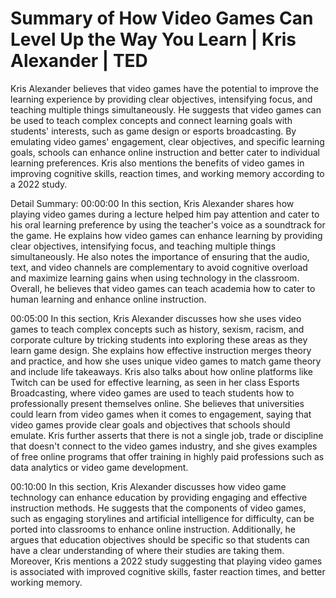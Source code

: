 # Summary of How Video Games Can Level Up the Way You Learn | Kris Alexander | TED

Kris Alexander believes that video games have the potential to improve the learning experience by providing clear objectives, intensifying focus, and teaching multiple things simultaneously. He suggests that video games can be used to teach complex concepts and connect learning goals with students' interests, such as game design or esports broadcasting. By emulating video games' engagement, clear objectives, and specific learning goals, schools can enhance online instruction and better cater to individual learning preferences. Kris also mentions the benefits of video games in improving cognitive skills, reaction times, and working memory according to a 2022 study.

Detail Summary: 
00:00:00
In this section, Kris Alexander shares how playing video games during a lecture helped him pay attention and cater to his oral learning preference by using the teacher's voice as a soundtrack for the game. He explains how video games can enhance learning by providing clear objectives, intensifying focus, and teaching multiple things simultaneously. He also notes the importance of ensuring that the audio, text, and video channels are complementary to avoid cognitive overload and maximize learning gains when using technology in the classroom. Overall, he believes that video games can teach academia how to cater to human learning and enhance online instruction.

00:05:00
In this section, Kris Alexander discusses how she uses video games to teach complex concepts such as history, sexism, racism, and corporate culture by tricking students into exploring these areas as they learn game design. She explains how effective instruction merges theory and practice, and how she uses unique video games to match game theory and include life takeaways. Kris also talks about how online platforms like Twitch can be used for effective learning, as seen in her class Esports Broadcasting, where video games are used to teach students how to professionally present themselves online. She believes that universities could learn from video games when it comes to engagement, saying that video games provide clear goals and objectives that schools should emulate. Kris further asserts that there is not a single job, trade or discipline that doesn't connect to the video games industry, and she gives examples of free online programs that offer training in highly paid professions such as data analytics or video game development.

00:10:00
In this section, Kris Alexander discusses how video game technology can enhance education by providing engaging and effective instruction methods. He suggests that the components of video games, such as engaging storylines and artificial intelligence for difficulty, can be ported into classrooms to enhance online instruction. Additionally, he argues that education objectives should be specific so that students can have a clear understanding of where their studies are taking them. Moreover, Kris mentions a 2022 study suggesting that playing video games is associated with improved cognitive skills, faster reaction times, and better working memory.

